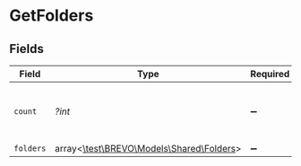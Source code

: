# GetFolders


## Fields

| Field                                                                      | Type                                                                       | Required                                                                   | Description                                                                | Example                                                                    |
| -------------------------------------------------------------------------- | -------------------------------------------------------------------------- | -------------------------------------------------------------------------- | -------------------------------------------------------------------------- | -------------------------------------------------------------------------- |
| `count`                                                                    | *?int*                                                                     | :heavy_minus_sign:                                                         | Number of folders available in your account                                | 10                                                                         |
| `folders`                                                                  | array<[\test\BREVO\Models\Shared\Folders](../../models/shared/Folders.md)> | :heavy_minus_sign:                                                         | N/A                                                                        |                                                                            |